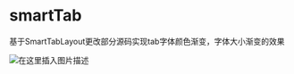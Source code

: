 # smartTab
基于SmartTabLayout更改部分源码实现tab字体颜色渐变，字体大小渐变的效果

![在这里插入图片描述](https://img-blog.csdnimg.cn/20200107164905272.gif)
